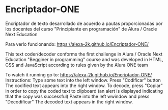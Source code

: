 # Encriptador-ONE
Encriptador de texto desarrollado de acuerdo a pautas proporcionadas por los docentes del curso "Principiante en programación" de Alura / Oracle Next Education

Para verlo funcionando:  https://alexa-2k.github.io/Encriptador-ONE/

This text coder/decoder conforms the first challenge in Alura / Oracle Next Education "Begginer in programming" course and was developed in HTML, CSS and JavaScript according to rules given by the Alura ONE team

To watch it running go to: https://alexa-2k.github.io/Encriptador-ONE/
Instructions:
Type some text into the left window.
Press "Codificar" button
The codified text appears into the right window. 
To decode, press "Copiar" in order to copy the coded text to clipboard (an alert is displayed indicating that the copy was successful)
Paste into the left wwindow and press "Decodificar"
The decoded text appears in the right window. 
